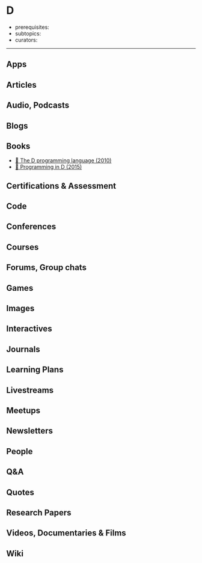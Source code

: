 # D

- prerequisites:
- subtopics:
- curators:

------

## Apps

## Articles

## Audio, Podcasts

## Blogs

## Books

- [📕 The D programming language (2010)](http://amzn.to/1ZTDmqH)
- [📖 Programming in D (2015)](http://ddili.org/ders/d.en/index.html)


## Certifications & Assessment

## Code

## Conferences

## Courses

## Forums, Group chats

## Games

## Images

## Interactives

## Journals

## Learning Plans

## Livestreams

## Meetups

## Newsletters

## People

## Q&A

## Quotes

## Research Papers

## Videos, Documentaries & Films

## Wiki
